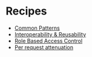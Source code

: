 # Recipes

- [Common Patterns](./recipes/common-patterns.md)
- [Interoperability & Reusability](./recipes/interoperability-reusability.md)
- [Role Based Access Control](./recipes/role-based-access-control.md)
- [Per request attenuation](./recipes/per-request-attenuation.md)
